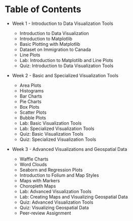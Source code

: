 # Table of Contents
- Week 1 - Introduction to Data Visualization Tools
    * Introduction to Data Visualization
    * Introduction to Matplotlib
    * Basic Plotting with Matplotlib
    * Dataset on Immigration to Canada
    * Line Plots
    * Lab: Introduction to Matplotlib and Line Plots
    * Quiz: Introduction to Data Visualization Tools

- Week 2 - Basic and Specialized Visualization Tools
    * Area Plots
    * Histograms
    * Bar Charts
    * Pie Charts
    * Box Plots
    * Scatter Plots
    * Bubble Plots
    * Lab: Basic Visualization Tools
    * Lab: Specialized Visualization Tools
    * Quiz: Basic Visualization Tools
    * Quiz: Specialized Visualization Tools

- Week 3 - Advanced Visualizations and Geospatial Data
    * Waffle Charts
    * Word Clouds
    * Seaborn and Regression Plots
    * Introduction to Folium and Map Styles
    * Maps with Markers
    * Choropleth Maps
    * Lab: Advanced Visualization Tools
    * Lab: Creating Maps and Visualizing Geospatial Data
    * Quiz: Advanced Visualization Tools
    * Quiz: Visualizing Geospatial Data
    * Peer-review Assignment